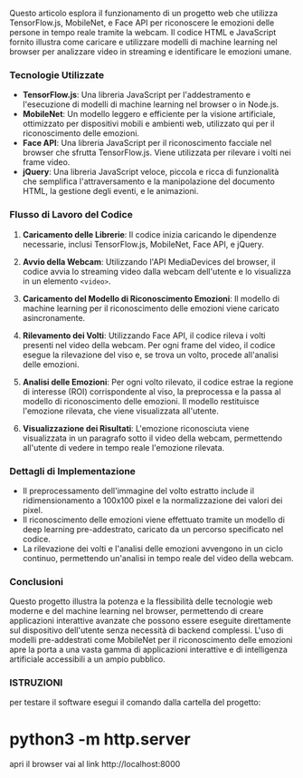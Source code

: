 Questo articolo esplora il funzionamento di un progetto web che utilizza TensorFlow.js, MobileNet, e Face API per riconoscere le emozioni delle persone in tempo reale tramite la webcam. Il codice HTML e JavaScript fornito illustra come caricare e utilizzare modelli di machine learning nel browser per analizzare video in streaming e identificare le emozioni umane.

### Tecnologie Utilizzate

- **TensorFlow.js**: Una libreria JavaScript per l'addestramento e l'esecuzione di modelli di machine learning nel browser o in Node.js.
- **MobileNet**: Un modello leggero e efficiente per la visione artificiale, ottimizzato per dispositivi mobili e ambienti web, utilizzato qui per il riconoscimento delle emozioni.
- **Face API**: Una libreria JavaScript per il riconoscimento facciale nel browser che sfrutta TensorFlow.js. Viene utilizzata per rilevare i volti nei frame video.
- **jQuery**: Una libreria JavaScript veloce, piccola e ricca di funzionalità che semplifica l'attraversamento e la manipolazione del documento HTML, la gestione degli eventi, e le animazioni.

### Flusso di Lavoro del Codice

1. **Caricamento delle Librerie**: Il codice inizia caricando le dipendenze necessarie, inclusi TensorFlow.js, MobileNet, Face API, e jQuery.

2. **Avvio della Webcam**: Utilizzando l'API MediaDevices del browser, il codice avvia lo streaming video dalla webcam dell'utente e lo visualizza in un elemento `<video>`.

3. **Caricamento del Modello di Riconoscimento Emozioni**: Il modello di machine learning per il riconoscimento delle emozioni viene caricato asincronamente.

4. **Rilevamento dei Volti**: Utilizzando Face API, il codice rileva i volti presenti nel video della webcam. Per ogni frame del video, il codice esegue la rilevazione del viso e, se trova un volto, procede all'analisi delle emozioni.

5. **Analisi delle Emozioni**: Per ogni volto rilevato, il codice estrae la regione di interesse (ROI) corrispondente al viso, la preprocessa e la passa al modello di riconoscimento delle emozioni. Il modello restituisce l'emozione rilevata, che viene visualizzata all'utente.

6. **Visualizzazione dei Risultati**: L'emozione riconosciuta viene visualizzata in un paragrafo sotto il video della webcam, permettendo all'utente di vedere in tempo reale l'emozione rilevata.

### Dettagli di Implementazione

- Il preprocessamento dell'immagine del volto estratto include il ridimensionamento a 100x100 pixel e la normalizzazione dei valori dei pixel.
- Il riconoscimento delle emozioni viene effettuato tramite un modello di deep learning pre-addestrato, caricato da un percorso specificato nel codice.
- La rilevazione dei volti e l'analisi delle emozioni avvengono in un ciclo continuo, permettendo un'analisi in tempo reale del video della webcam.

### Conclusioni

Questo progetto illustra la potenza e la flessibilità delle tecnologie web moderne e del machine learning nel browser, permettendo di creare applicazioni interattive avanzate che possono essere eseguite direttamente sul dispositivo dell'utente senza necessità di backend complessi. L'uso di modelli pre-addestrati come MobileNet per il riconoscimento delle emozioni apre la porta a una vasta gamma di applicazioni interattive e di intelligenza artificiale accessibili a un ampio pubblico.

### ISTRUZIONI
per testare il software esegui il comando dalla cartella del progetto:
# python3 -m  http.server
apri il browser vai al link http://localhost:8000
